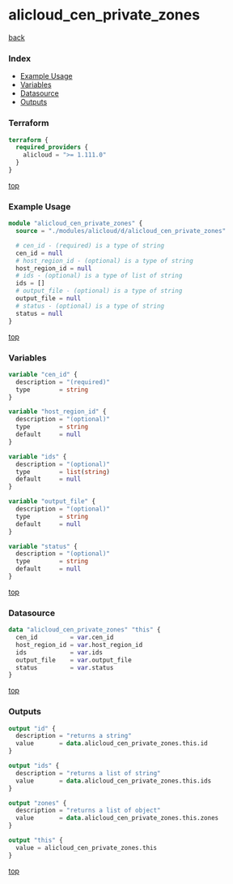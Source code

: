 # alicloud_cen_private_zones

[back](../alicloud.md)

### Index

- [Example Usage](#example-usage)
- [Variables](#variables)
- [Datasource](#datasource)
- [Outputs](#outputs)

### Terraform

```terraform
terraform {
  required_providers {
    alicloud = ">= 1.111.0"
  }
}
```

[top](#index)

### Example Usage

```terraform
module "alicloud_cen_private_zones" {
  source = "./modules/alicloud/d/alicloud_cen_private_zones"

  # cen_id - (required) is a type of string
  cen_id = null
  # host_region_id - (optional) is a type of string
  host_region_id = null
  # ids - (optional) is a type of list of string
  ids = []
  # output_file - (optional) is a type of string
  output_file = null
  # status - (optional) is a type of string
  status = null
}
```

[top](#index)

### Variables

```terraform
variable "cen_id" {
  description = "(required)"
  type        = string
}

variable "host_region_id" {
  description = "(optional)"
  type        = string
  default     = null
}

variable "ids" {
  description = "(optional)"
  type        = list(string)
  default     = null
}

variable "output_file" {
  description = "(optional)"
  type        = string
  default     = null
}

variable "status" {
  description = "(optional)"
  type        = string
  default     = null
}
```

[top](#index)

### Datasource

```terraform
data "alicloud_cen_private_zones" "this" {
  cen_id         = var.cen_id
  host_region_id = var.host_region_id
  ids            = var.ids
  output_file    = var.output_file
  status         = var.status
}
```

[top](#index)

### Outputs

```terraform
output "id" {
  description = "returns a string"
  value       = data.alicloud_cen_private_zones.this.id
}

output "ids" {
  description = "returns a list of string"
  value       = data.alicloud_cen_private_zones.this.ids
}

output "zones" {
  description = "returns a list of object"
  value       = data.alicloud_cen_private_zones.this.zones
}

output "this" {
  value = alicloud_cen_private_zones.this
}
```

[top](#index)
